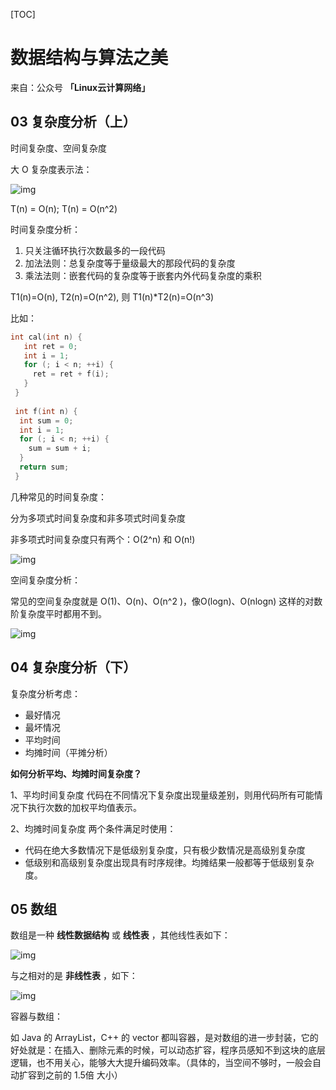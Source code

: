[TOC]



# 数据结构与算法之美

来自：公众号 **「Linux云计算网络」**

## 03 复杂度分析（上）

时间复杂度、空间复杂度

大 O 复杂度表示法：

![img](https://static001.geekbang.org/resource/image/22/ef/22900968aa2b190072c985a08b0e92ef.png)



T(n) = O(n); T(n) = O(n^2)



时间复杂度分析：

1. 只关注循环执行次数最多的一段代码
2. 加法法则：总复杂度等于量级最大的那段代码的复杂度
3. 乘法法则：嵌套代码的复杂度等于嵌套内外代码复杂度的乘积

T1(n)=O(n), T2(n)=O(n^2), 则 T1(n)*T2(n)=O(n^3)

比如：

```C
int cal(int n) {
   int ret = 0; 
   int i = 1;
   for (; i < n; ++i) {
     ret = ret + f(i);
   } 
 } 
 
 int f(int n) {
  int sum = 0;
  int i = 1;
  for (; i < n; ++i) {
    sum = sum + i;
  } 
  return sum;
 }
```



几种常见的时间复杂度：

分为多项式时间复杂度和非多项式时间复杂度

非多项式时间复杂度只有两个：O(2^n) 和 O(n!)

![img](https://static001.geekbang.org/resource/image/37/0a/3723793cc5c810e9d5b06bc95325bf0a.jpg)



空间复杂度分析：

常见的空间复杂度就是 O(1)、O(n)、O(n^2 )，像O(logn)、O(nlogn) 这样的对数阶复杂度平时都用不到。

![img](https://static001.geekbang.org/resource/image/49/04/497a3f120b7debee07dc0d03984faf04.jpg)



## 04 复杂度分析（下） 

复杂度分析考虑：

- 最好情况
- 最坏情况
- 平均时间
- 均摊时间（平摊分析）



**如何分析平均、均摊时间复杂度？**



 1、平均时间复杂度 代码在不同情况下复杂度出现量级差别，则用代码所有可能情况下执行次数的加权平均值表示。 

2、均摊时间复杂度 两个条件满足时使用：

- 代码在绝大多数情况下是低级别复杂度，只有极少数情况是高级别复杂度
- 低级别和高级别复杂度出现具有时序规律。均摊结果一般都等于低级别复杂度。



## 05 数组

数组是一种 **线性数据结构** 或 **线性表** ，其他线性表如下：

![img](https://static001.geekbang.org/resource/image/b6/77/b6b71ec46935130dff5c4b62cf273477.jpg)



与之相对的是 **非线性表** ，如下：

![img](https://static001.geekbang.org/resource/image/6e/69/6ebf42641b5f98f912d36f6bf86f6569.jpg)



容器与数组：

如 Java 的 ArrayList，C++ 的 vector 都叫容器，是对数组的进一步封装，它的好处就是：在插入、删除元素的时候，可以动态扩容，程序员感知不到这块的底层逻辑，也不用关心，能够大大提升编码效率。（具体的，当空间不够时，一般会自动扩容到之前的 1.5倍 大小）



